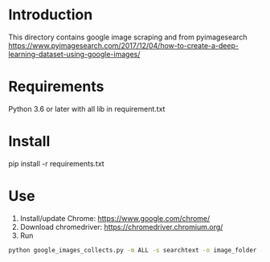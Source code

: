 # Introduction
This directory contains google image scraping and from pyimagesearch https://www.pyimagesearch.com/2017/12/04/how-to-create-a-deep-learning-dataset-using-google-images/

# Requirements
Python 3.6 or later with all lib in requirement.txt

# Install
pip install -r requirements.txt

# Use
1. Install/update Chrome: https://www.google.com/chrome/
2. Download chromedriver: https://chromedriver.chromium.org/
3. Run
```bash 
python google_images_collects.py -m ALL -s searchtext -o image_folder -d file_urls.txt -g chromedriver
```
